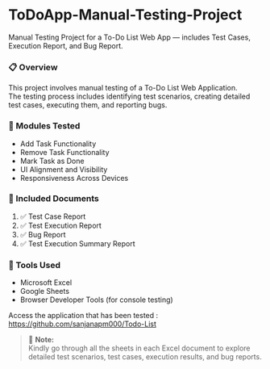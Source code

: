 # ToDoApp-Manual-Testing-Project
Manual Testing Project for a To-Do List Web App — includes Test Cases, Execution Report, and Bug Report.


### 📋 Overview
This project involves manual testing of a To-Do List Web Application.  
The testing process includes identifying test scenarios, creating detailed test cases, executing them, and reporting bugs.

### 🧠 Modules Tested
- Add Task Functionality  
- Remove Task Functionality  
- Mark Task as Done  
- UI Alignment and Visibility  
- Responsiveness Across Devices  

### 🧪 Included Documents
1. ✅ Test Case Report  
2. ✅ Test Execution Report  
3. ✅ Bug Report  
4. ✅ Test Execution Summary Report 

### 🧰 Tools Used
- Microsoft Excel  
- Google Sheets  
- Browser Developer Tools (for console testing)  


Access the application that has been tested :
https://github.com/sanjanapm000/Todo-List

> 📝 **Note:**  
> Kindly go through all the sheets in each Excel document to explore detailed test scenarios, test cases, execution results, and bug reports.
 

